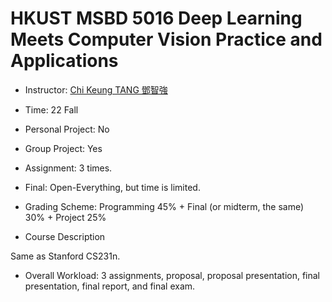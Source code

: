 # HKUST MSBD 5016 Deep Learning Meets Computer Vision Practice and Applications

- Instructor: [Chi Keung TANG 鄧智強](https://cse.hkust.edu.hk/~cktang/bio.html)

- Time: 22 Fall

- Personal Project: No

- Group Project: Yes

- Assignment: 3 times.

- Final: Open-Everything, but time is limited.

- Grading Scheme: Programming 45% + Final (or midterm, the same) 30% + Project 25%

- Course Description

Same as Stanford CS231n.

- Overall Workload: 3 assignments, proposal, proposal presentation, final presentation, final report, and final exam.